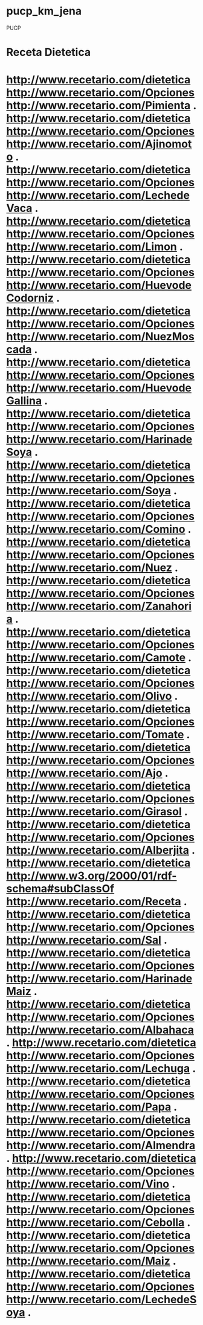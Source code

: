 # pucp_km_jena
PUCP

Receta Dietetica
================================================================================================================================================
http://www.recetario.com/dietetica http://www.recetario.com/Opciones http://www.recetario.com/Pimienta .
http://www.recetario.com/dietetica http://www.recetario.com/Opciones http://www.recetario.com/Ajinomoto .
http://www.recetario.com/dietetica http://www.recetario.com/Opciones http://www.recetario.com/LechedeVaca .
http://www.recetario.com/dietetica http://www.recetario.com/Opciones http://www.recetario.com/Limon .
http://www.recetario.com/dietetica http://www.recetario.com/Opciones http://www.recetario.com/HuevodeCodorniz .
http://www.recetario.com/dietetica http://www.recetario.com/Opciones http://www.recetario.com/NuezMoscada .
http://www.recetario.com/dietetica http://www.recetario.com/Opciones http://www.recetario.com/HuevodeGallina .
http://www.recetario.com/dietetica http://www.recetario.com/Opciones http://www.recetario.com/HarinadeSoya .
http://www.recetario.com/dietetica http://www.recetario.com/Opciones http://www.recetario.com/Soya .
http://www.recetario.com/dietetica http://www.recetario.com/Opciones http://www.recetario.com/Comino .
http://www.recetario.com/dietetica http://www.recetario.com/Opciones http://www.recetario.com/Nuez .
http://www.recetario.com/dietetica http://www.recetario.com/Opciones http://www.recetario.com/Zanahoria .
http://www.recetario.com/dietetica http://www.recetario.com/Opciones http://www.recetario.com/Camote .
http://www.recetario.com/dietetica http://www.recetario.com/Opciones http://www.recetario.com/Olivo .
http://www.recetario.com/dietetica http://www.recetario.com/Opciones http://www.recetario.com/Tomate .
http://www.recetario.com/dietetica http://www.recetario.com/Opciones http://www.recetario.com/Ajo .
http://www.recetario.com/dietetica http://www.recetario.com/Opciones http://www.recetario.com/Girasol .
http://www.recetario.com/dietetica http://www.recetario.com/Opciones http://www.recetario.com/Alberjita .
http://www.recetario.com/dietetica http://www.w3.org/2000/01/rdf-schema#subClassOf http://www.recetario.com/Receta .
http://www.recetario.com/dietetica http://www.recetario.com/Opciones http://www.recetario.com/Sal .
http://www.recetario.com/dietetica http://www.recetario.com/Opciones http://www.recetario.com/HarinadeMaiz .
http://www.recetario.com/dietetica http://www.recetario.com/Opciones http://www.recetario.com/Albahaca .
http://www.recetario.com/dietetica http://www.recetario.com/Opciones http://www.recetario.com/Lechuga .
http://www.recetario.com/dietetica http://www.recetario.com/Opciones http://www.recetario.com/Papa .
http://www.recetario.com/dietetica http://www.recetario.com/Opciones http://www.recetario.com/Almendra .
http://www.recetario.com/dietetica http://www.recetario.com/Opciones http://www.recetario.com/Vino .
http://www.recetario.com/dietetica http://www.recetario.com/Opciones http://www.recetario.com/Cebolla .
http://www.recetario.com/dietetica http://www.recetario.com/Opciones http://www.recetario.com/Maiz .
http://www.recetario.com/dietetica http://www.recetario.com/Opciones http://www.recetario.com/LechedeSoya .
================================================================================================================================================
